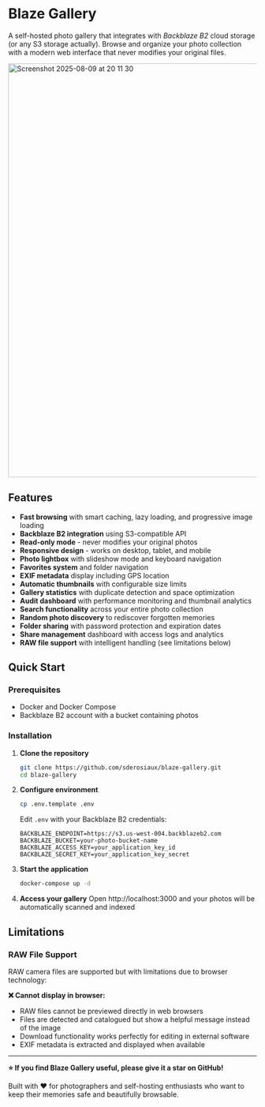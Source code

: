 # Blaze Gallery

A self-hosted photo gallery that integrates with *Backblaze B2* cloud storage (or any S3 storage actually). Browse and organize your photo collection with a modern web interface that never modifies your original files.

<img width="1623" height="839" alt="Screenshot 2025-08-09 at 20 11 30" src="https://github.com/user-attachments/assets/138a5e6a-2133-495c-a398-aafc1607a4c3" />

## Features

- **Fast browsing** with smart caching, lazy loading, and progressive image loading
- **Backblaze B2 integration** using S3-compatible API
- **Read-only mode** - never modifies your original photos
- **Responsive design** - works on desktop, tablet, and mobile
- **Photo lightbox** with slideshow mode and keyboard navigation
- **Favorites system** and folder navigation
- **EXIF metadata** display including GPS location
- **Automatic thumbnails** with configurable size limits
- **Gallery statistics** with duplicate detection and space optimization
- **Audit dashboard** with performance monitoring and thumbnail analytics
- **Search functionality** across your entire photo collection
- **Random photo discovery** to rediscover forgotten memories
- **Folder sharing** with password protection and expiration dates
- **Share management** dashboard with access logs and analytics
- **RAW file support** with intelligent handling (see limitations below)

## Quick Start

### Prerequisites
- Docker and Docker Compose
- Backblaze B2 account with a bucket containing photos

### Installation

1. **Clone the repository**
   ```bash
   git clone https://github.com/sderosiaux/blaze-gallery.git
   cd blaze-gallery
   ```

2. **Configure environment**
   ```bash
   cp .env.template .env
   ```
   
   Edit `.env` with your Backblaze B2 credentials:
   ```env
   BACKBLAZE_ENDPOINT=https://s3.us-west-004.backblazeb2.com
   BACKBLAZE_BUCKET=your-photo-bucket-name
   BACKBLAZE_ACCESS_KEY=your_application_key_id
   BACKBLAZE_SECRET_KEY=your_application_key_secret
   ```

3. **Start the application**
   ```bash
   docker-compose up -d
   ```

4. **Access your gallery**
   Open http://localhost:3000 and your photos will be automatically scanned and indexed

## Limitations

### RAW File Support
RAW camera files are supported but with limitations due to browser technology:

**❌ Cannot display in browser:**
- RAW files cannot be previewed directly in web browsers
- Files are detected and catalogued but show a helpful message instead of the image
- Download functionality works perfectly for editing in external software
- EXIF metadata is extracted and displayed when available

---

**⭐ If you find Blaze Gallery useful, please give it a star on GitHub!**

Built with ❤️ for photographers and self-hosting enthusiasts who want to keep their memories safe and beautifully browsable.
